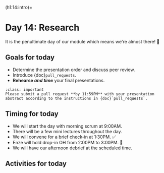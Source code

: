 (h1:14:intro)=
# Day 14: Research

It is the penultimate day of our module which means we're almost there! 🏁


## Goals for today

- Determine the presentation order and discuss peer review.
- Introduce {doc}`pull_requests`.
- **Rehearse _and time_** your final presentations.


```{admonition} Milestone
:class: important
Please submit a pull request **by 11:59PM** with your presentation abstract according to the instructions in {doc}`pull_requests`.
```


## Timing for today

- We will start the day with morning scrum at 9:00AM.
- There will be a few mini lectures throughout the day.
- We will convene for a brief check-in at 1:30PM. ✅
- Enze will hold drop-in OH from 2:00PM to 3:00PM. 🎋
- We will have our afternoon debrief at the scheduled time.



## Activities for today

```{tableofcontents}
```


